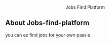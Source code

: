 
<p align="center">
Jobs Find Platform
</p>

## About Jobs-find-platform

you can ez find jobs for your own passie
